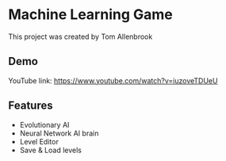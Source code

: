 
# Machine Learning Game

This project was created by Tom Allenbrook





## Demo

YouTube link:
https://www.youtube.com/watch?v=iuzoveTDUeU



## Features

- Evolutionary AI
- Neural Network AI brain
- Level Editor
- Save & Load levels

